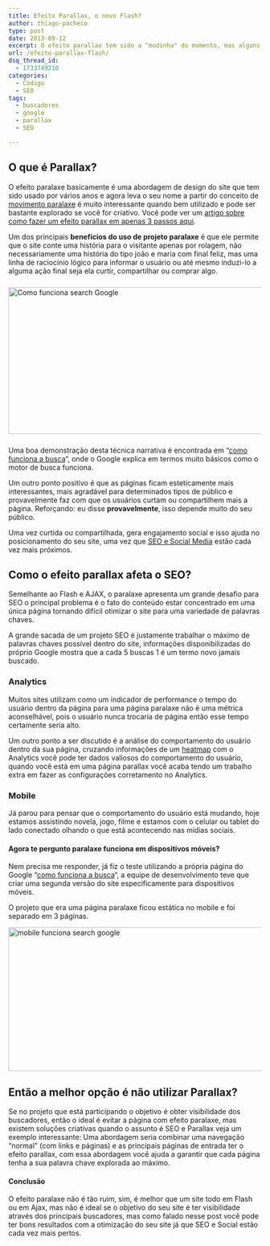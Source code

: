 ```yaml
---
title: Efeito Parallax, o novo Flash?
author: thiago-pacheco
type: post
date: 2013-09-12
excerpt: O efeito parallax tem sido a "modinha" do momento, mas alguns profissionais dizem que o efeito parallax prejudica no SEO do seu site, já outros dizem que isso não acontece e é exatamente isso que vamos explorar aqui com o objetivo de fornecer uma visão geral sobre o assunto.
url: /efeito-parallax-flash/
dsq_thread_id:
  - 1733749210
categories:
  - Código
  - SEO
tags:
  - buscadores
  - google
  - parallax
  - SEO

---
```

## O que é Parallax?

O efeito paralaxe basicamente é uma abordagem de design do site que tem sido usado por vários anos e agora leva o seu nome a partir do conceito de [movimento paralaxe][1] é muito interessante quando bem utilizado e pode ser bastante explorado se você for criativo. Você pode ver um [artigo sobre como fazer um efeito parallax em apenas 3 passos aqui][2].

Um dos principais **benefícios do uso de projeto paralaxe** é que ele permite que o site conte uma história para o visitante apenas por rolagem, não necessariamente uma história do tipo joão e maria com final feliz, mas uma linha de raciocínio lógico para informar o usuário ou até mesmo induzi-lo a alguma ação final seja ela curtir, compartilhar ou comprar algo.

[<img src="http://tableless.com.br/wp-content/uploads/2013/09/funciona-search-google.jpg" alt="Como funciona search Google" width="598" height="292" class="alignnone size-full wp-image-38870" style="padding:10px 0" srcset="uploads/2013/09/funciona-search-google.jpg 598w, uploads/2013/09/funciona-search-google-329x160.jpg 329w, uploads/2013/09/funciona-search-google-588x287.jpg 588w" sizes="(max-width: 598px) 100vw, 598px" />][3]
  
Uma boa demonstração desta técnica narrativa é encontrada em &#8220;[como funciona a busca][3]&#8220;, onde o Google explica em termos muito básicos como o motor de busca funciona.

Um outro ponto positivo é que as páginas ficam esteticamente mais interessantes, mais agradável para determinados tipos de público e provavelmente faz com que os usuários curtam ou compartilhem mais a página. Reforçando: eu disse **provavelmente**, isso depende muito do seu público.
  
Uma vez curtida ou compartilhada, gera engajamento social e isso ajuda no posicionamento do seu site, uma vez que [SEO e Social Media][4] estão cada vez mais próximos.

## Como o efeito parallax afeta o SEO?

Semelhante ao Flash e AJAX, o paralaxe apresenta um grande desafio para SEO o principal problema é o fato do conteúdo estar concentrado em uma única página tornando difícil otimizar o site para uma variedade de palavras chaves.

A grande sacada de um projeto SEO é justamente trabalhar o máximo de palavras chaves possível dentro do site, informações disponibilizadas do próprio Google mostra que a cada 5 buscas 1 é um termo novo jamais buscado.

### Analytics

Muitos sites utilizam como um indicador de performance o tempo do usuário dentro da página para uma página paralaxe não é uma métrica aconselhável, pois o usuário nunca trocaria de página então esse tempo certamente seria alto.
  
Um outro ponto a ser discutido é a análise do comportamento do usuário dentro da sua página, cruzando informações de um [heatmap][5] com o Analytics você pode ter dados valiosos do comportamento do usuário, quando você está em uma página parallax você acaba tendo um trabalho extra em fazer as configurações corretamento no Analytics.

### Mobile

Já parou para pensar que o comportamento do usuário está mudando, hoje estamos assistindo novela, jogo, filme e estamos com o celular ou tablet do lado conectado olhando o que está acontecendo nas mídias sociais.

#### Agora te pergunto paralaxe funciona em dispositivos móveis?

Nem precisa me responder, já fiz o teste utilizando a própria página do Google &#8220;[como funciona a busca][3]&#8220;, a equipe de desenvolvimento teve que criar uma segunda versão do site especificamente para dispositivos móveis.
  
O projeto que era uma página paralaxe ficou estática no mobile e foi separado em 3 páginas.
  
[<img src="http://tableless.com.br/wp-content/uploads/2013/09/mobile-funciona-search-google.jpg" alt="mobile funciona search google" width="597" height="286" class="alignnone size-full wp-image-38877" srcset="uploads/2013/09/mobile-funciona-search-google.jpg 597w, uploads/2013/09/mobile-funciona-search-google-329x157.jpg 329w, uploads/2013/09/mobile-funciona-search-google-588x281.jpg 588w" sizes="(max-width: 597px) 100vw, 597px" />][6]

## Então a melhor opção é não utilizar Parallax?

Se no projeto que está participando o objetivo é obter visibilidade dos buscadores, então o ideal é evitar a página com efeito paralaxe, mas existem soluções criativas quando o assunto é SEO e Parallax veja um exemplo interessante: Uma abordagem seria combinar uma navegação &#8220;normal&#8221; (com links e páginas) e as principais páginas de entrada ter o efeito parallax, com essa abordagem você ajuda a garantir que cada página tenha a sua palavra chave explorada ao máximo.

#### Conclusão

O efeito paralaxe não é tão ruim, sim, é melhor que um site todo em Flash ou em Ajax, mas não é ideal se o objetivo do seu site é ter visibilidade através dos principais buscadores, mas como falado nesse post você pode ter bons resultados com a otimização do seu site já que SEO e Social estão cada vez mais pertos.

 [1]: http://pt.wikipedia.org/wiki/Paralaxe
 [2]: http://tableless.com.br/parallax-simples-com-jquery-e-css/ "Parallax simples com JQuery e CSS"
 [3]: http://www.google.com/intl/in/insidesearch/howsearchworks/thestory/
 [4]: http://www.doting.com.br/marketing-digital-seo-sorocaba
 [5]: http://en.wikipedia.org/wiki/Heat_map
 [6]: http://www.google.com/intl/en/insidesearch/howsearchworks/thestory/part-2.html